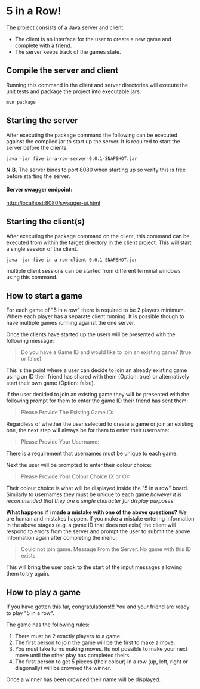 # 5 in a Row!

The project consists of a Java server and client. 

 - The client is an interface for the user to create a new game and complete with a friend.
 - The server keeps track of the games state.

## Compile the server and client
Running this command in the client and server directories will execute the unit tests and package the project into executable jars.

`mvn package`

## Starting the server
After executing the package command the following can be executed against the compiled jar to start up the server. It is required to start the server before the clients.

`java -jar five-in-a-row-server-0.0.1-SNAPSHOT.jar`

**N.B.** The server binds to port 8080 when starting up so verify this is free before starting the server.

#### Server swagger endpoint:
[http://localhost:8080/swagger-ui.html](http://localhost:8080/swagger-ui.html)

## Starting the client(s)
After executing the package command on the client, this command can be executed from within the target directory in the client project. This will start a single session of the client.

`java -jar five-in-a-row-client-0.0.1-SNAPSHOT.jar`

multiple client sessions can be started from different terminal windows using this command.

## How to start a game
For each game of "5 in a row" there is required to be 2 players minimum. Where each player has a separate client running. It is possible though to have multiple games running against the one server.

Once the clients have started up the users will be presented with the following message:
> Do you have a Game ID and would like to join an existing game? (true or false)

This is the point where a user can decide to join an already existing game using an ID their friend has shared with them (Option: true) or alternatively start their own game (Option: false).

If the user decided to join an existing game they will be presented with the following prompt for them to enter the game ID their friend has sent them:
>Please Provide The Existing Game ID:

Regardless of whether the user selected to create a game or join an existing one, the next step will always be for them to enter their username:
>Please Provide Your Username:

There is a requirement that usernames must be unique to each game.

Next the user will be prompted to enter their colour choice:
> Please Provide Your Colour Choice (X or O):

Their colour choice is what will be displayed inside the "5 in a row" board. Similarly to usernames they must be unique to each game *however it is recommended that they are a single character for display purposes*.

**What happens if i made a mistake with one of the above questions?**
We are human and mistakes happen. If you make a mistake entering information in the above stages (e.g. a game ID that does not exist) the client will respond to errors from the server and prompt the user to submit the above information again after completing the menu:
> Could not join game. Message From the Server: No game with this ID exists

This will bring the user back to the start of the input messages allowing them to try again.

## How to play a game
If you have gotten this far, congratulations!!! You and your friend are ready to play "5 in a row".

The game has the following rules:

 1. There must be 2 exactly players to a game.
 2. The first person to join the game will be the first to make a move.
 3. You must take turns making moves. Its not possible to make your next move until the other play has completed theirs.
 4. The first person to get 5 pieces (their colour) in a row (up, left, right or diagonally) will be crowned the winner.

Once a winner has been crowned their name will be displayed.